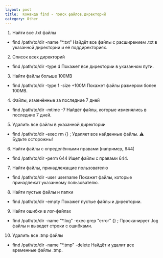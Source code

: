 ```yaml
---
layout: post
title:  Команда find - поиск файлов,директорий
category: Other
---
```


1. Найти все .txt файлы
- find /path/to/dir -name "*.txt"
Найдёт все файлы с расширением .txt в указанной директории и её поддиректориях.

2. Список всех директорий
- find /path/to/dir -type d
Покажет все директории в указанном пути.

3. Найти файлы больше 100MB
- find /path/to/dir -type f -size +100M
Покажет файлы размером более 100MB.

4. Файлы, изменённые за последние 7 дней
- find /path/to/dir -mtime -7
Найдёт файлы, которые изменялись в последние 7 дней.

5. Удалить все файлы в указанной директории
- find /path/to/dir -exec rm {} \;
Удаляет все найденные файлы. ⚠ Будьте осторожны!

6. Найти файлы с определёнными правами (например, 644)
- find /path/to/dir -perm 644
Ищет файлы с правами 644.

7. Найти файлы, принадлежащие пользователю
- find /path/to/dir -user username
Покажет файлы, которые принадлежат указанному пользователю.

8. Найти пустые файлы и папки
- find /path/to/dir -empty
Покажет пустые файлы и директории.

9. Найти ошибки в лог-файлах
- find /path/to/dir -name "*.log" -exec grep "error" {} \;
Просканирует .log файлы и выведет строки с ошибками.

10. Удалить все .tmp файлы
- find /path/to/dir -name "*.tmp" -delete
Найдёт и удалит все временные файлы .tmp.
